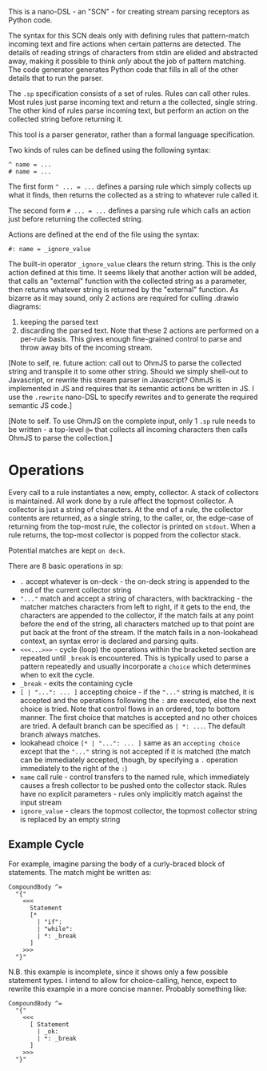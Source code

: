 This is a nano-DSL - an "SCN" - for creating stream parsing receptors as Python code.

The syntax for this SCN deals only with defining rules that pattern-match incoming text and fire actions when certain patterns are detected. The details of reading strings of characters from stdin are elided and abstracted away, making it possible to think _only_ about the job of pattern matching. The code generator generates Python code that fills in all of the other details that to run the parser.

The `.sp` specification consists of a set of rules. Rules can call other rules. Most rules just parse incoming text and return a the collected, single string. The other kind of rules parse incoming text, but perform an action on the collected string before returning it.

This tool is a parser generator, rather than a formal language specification.

Two kinds of rules can be defined using the following syntax:
```
^ name = ...
# name = ...
```

The first form `^ ... = ...` defines a parsing rule which simply collects up what it finds, then returns the collected as a string to whatever rule called it.

The second form `# ... = ...` defines a parsing rule which calls an action just before returning the collected string.

Actions are defined at the end of the file using the syntax:
```
#: name = _ignore_value
```

The built-in operator `_ignore_value` clears the return string. This is the only action defined at this time. It seems likely that another action will be added, that calls an "external" function with the collected string as a parameter, then returns whatever string is returned by the "external" function. As bizarre as it may sound, only 2 actions are required for culling .drawio diagrams:
1. keeping the parsed text
2. discarding the parsed text.
Note that these 2 actions are performed on a per-rule basis. This gives enough fine-grained control to parse and throw away bits of the incoming stream.

[Note to self, re. future action: call out to OhmJS to parse the collected string and transpile it to some other string. Should we simply shell-out to Javascript, or rewrite this stream parser in Javascript? OhmJS is implemented in JS and requires that its semantic actions be written in JS. I use the `.rewrite` nano-DSL to specify rewrites and to generate the required semantic JS code.]

[Note to self. To use OhmJS on the complete input, only 1 `.sp` rule needs to be written - a top-level `@=` that collects all incoming characters then calls OhmJS to parse the collection.]

# Operations
Every call to a rule instantiates a new, empty, collector. A stack of collectors is maintained. All work done by a rule affect the topmost collector. A collector is just a string of characters. At the end of a rule, the collector contents are returned, as a single string, to the caller, or, the edge-case of returning from the top-most rule, the collector is printed on `stdout`. When a rule returns, the top-most collector is popped from the collector stack.

Potential matches are kept `on deck`.

There are 8 basic operations in sp:

- `.` accept whatever is on-deck - the on-deck string is appended to the end of the current collector string
- `"..."` match and accept a string of characters, with backtracking - the matcher matches characters from left to right, if it gets to the end, the characters are appended to the collector, if the match fails at any point before the end of the string, all characters matched up to that point are put back at the front of the stream. If the match fails in a non-lookahead context, an syntax error is declared and parsing quits.
- `<<<...>>>` - cycle (loop) the operations within the bracketed section are repeated until `_break` is encountered. This is typically used to parse a pattern repeatedly and usually incorporate a `choice` which determines when to exit the cycle. 
- `_break` - exits the containing cycle
- `[ | "...": ... ]` accepting choice - if the `"..."` string is matched, it is accepted and the operations following the `:` are executed, else the next choice is tried. Note that control flows in an ordered, top to bottom manner. The first choice that matches is accepted and no other choices are tried. A default branch can be specified as `| *: ...`. The default branch always matches.
- lookahead choice `[* | "...": ... ]` same as an `accepting choice` except that the `"..."` string is not accepted if it is matched (the match can be immediately accepted, though, by specifying a `.` operation immediately to the right of the `:`)
- `name` call rule - control transfers to the named rule, which immediately causes a fresh collector to be pushed onto the collector stack. Rules have no explicit parameters - rules only implicitly match against the input stream
- `ignore_value` - clears the topmost collector, the topmost collector string is replaced by an empty string

## Example Cycle
For example, imagine parsing the body of a curly-braced block of statements. The match might be written as:
```
CompoundBody ^=
  "{"
	<<<
	  Statement
	  [*
		| "if":
		| "while":
		| *: _break
	  ]
	>>>
  "}"
```

N.B. this example is incomplete, since it shows only a few possible statement types. I intend to allow for choice-calling, hence, expect to rewrite this example in a more concise manner. Probably something like:
```
CompoundBody ^=
  "{"
	<<<
	  [ Statement
		| _ok:
		| *: _break
	  ]
	>>>
  "}"
```
